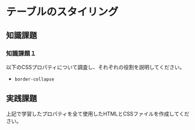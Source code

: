 # テーブルのスタイリング

## 知識課題

### 知識課題１

以下のCSSプロパティについて調査し、それぞれの役割を説明してください。

- `border-collapse`

## 実践課題

上記で学習したプロパティを全て使用したHTMLとCSSファイルを作成してください。
